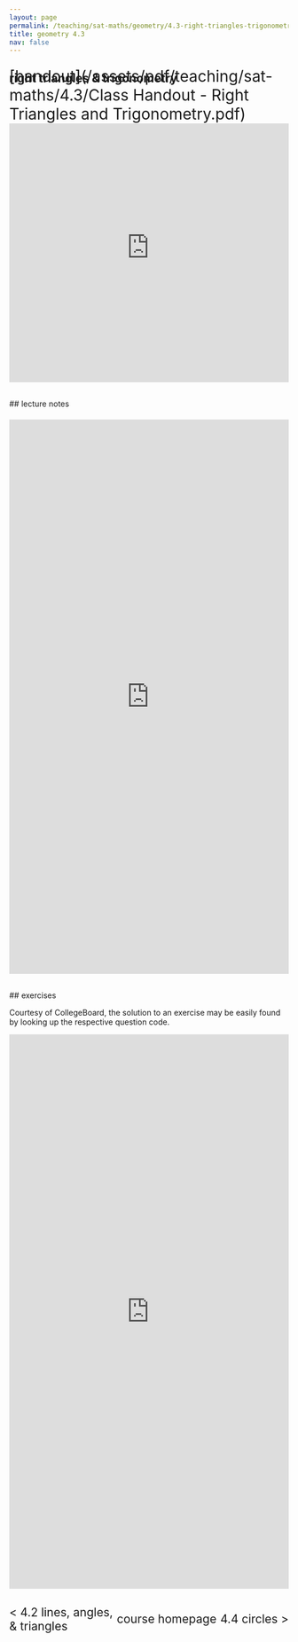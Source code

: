 ```yaml
---
layout: page
permalink: /teaching/sat-maths/geometry/4.3-right-triangles-trigonometry/
title: geometry 4.3
nav: false
---
```


## right triangles & trigonometry

<div style="margin-top: -50px;"></div>
<span style="float:right; font-size: 2em;">  [handout](/assets/pdf/teaching/sat-maths/4.3/Class Handout - Right Triangles and Trigonometry.pdf)</span> 
<br> 
<div style="margin-top: 30px;"></div>
<iframe 
    class="rounded z-depth-1" 
    zoomable="true" 
    style="width: 100%; height: 350pt;" 
    src="https://www.youtube-nocookie.com/embed/WvZeGly55Y0?si=ESV0tnB0EzBm-dbQ" 
    title="YouTube video player" 
    frameborder="0" 
    allow="accelerometer; autoplay; clipboard-write; encrypted-media; gyroscope; picture-in-picture; web-share" 
    referrerpolicy="strict-origin-when-cross-origin" 
    allowfullscreen>
</iframe>


<div style="margin-top: 30px;"></div>
## lecture notes
<div style="margin-top: 20px;"></div>


<iframe scrolling="auto" 
    src="https://drive.google.com/viewerng/viewer?embedded=true&url=elshenawyom.github.io/assets/pdf/teaching/sat-maths/4.3/Notes - Right Triangles and Trigonometry.pdf" 
    style="width: 100%; height: 1000px;" 
    frameborder="0">
</iframe>

<div style="margin-top: 30px;"></div>
## exercises 

Courtesy of CollegeBoard, the solution to an exercise may be easily found by looking up the respective question code.

<iframe scrolling="auto" 
    src="https://drive.google.com/viewerng/viewer?embedded=true&url=elshenawyom.github.io/assets/pdf/teaching/sat-maths/4.3/Exercises - Right Triangles and Trigonometry.pdf" 
    style="width: 100%; height: 1000px;" 
    frameborder="0">
</iframe>

<div style="margin-top: 30px;"></div>
<div style="display: flex; justify-content: space-between; align-items: center;">
  <a href="/teaching/sat-maths/geometry/4.2-lines-angles-triangles/" style="font-size: 1.5em; text-decoration: none;"> < 4.2 lines, angles, <br> & triangles </a>
  <a href="/teaching/sat-maths/" style="font-size: 1.5em; text-decoration: none; text-align: center;"> course homepage </a>
  <a href="/teaching/sat-maths/geometry/4.4-circles/" style="font-size: 1.5em; text-decoration: none; text-align: right;"> 4.4 circles > </a>
</div>


<br>
<br>
